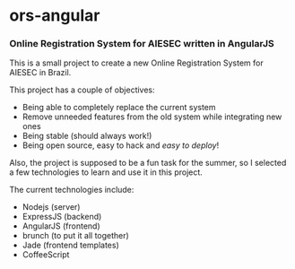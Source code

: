 # ors-angular
### Online Registration System for AIESEC written in AngularJS

This is a small project to create a new Online Registration System for AIESEC in
Brazil.

This project has a couple of objectives:
* Being able to completely replace the current system
* Remove unneeded features from the old system while integrating new ones
* Being stable (should always work!)
* Being open source, easy to hack and *easy to deploy*!

Also, the project is supposed to be a fun task for the summer, so I selected a 
few technologies to learn and use it in this project. 

The current technologies include:
* Nodejs (server)
* ExpressJS (backend)
* AngularJS (frontend)
* brunch (to put it all together)
* Jade (frontend templates)
* CoffeeScript